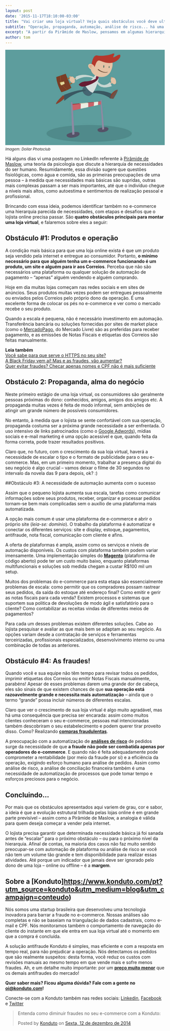 ```yaml
---
layout: post		
date: '2015-11-17T18:10:00-03:00'
title: "Vai criar uma loja virtual? Veja quais obstáculos você deve ultrapassar"		
subtitle: "Operação, propaganda, automação, análise de risco... há uma sequência a ser seguida - não obrigatória, mas recomendável"
excerpt: "A partir da Pirâmide de Maslow, pensamos em algumas hierarquias que o lojista deve escalar enquanto atua em sua loja online"		
author: tom		
---
```

![5dicas](/images/151117-obstaculos-ecommerce.jpg)
<small>*Imagem: Dollar Photoclub*</small>

Há alguns dias vi uma postagem no LinkedIn referente à [Pirâmide de Maslow](http://pt.wikipedia.org/wiki/Hierarquia_de_necessidades_de_Maslow), uma teoria da psicologia que discute a hierarquia de necessidades do ser humano. Resumidamente, essa divisão sugere que questões fisiológicas, como água e comida, são as primeiras preocupações de uma pessoa – à medida que necessidades mais básicas são supridas, outras mais complexas passam a ser mais importantes, até que o indivíduo chegue a níveis mais altos, como autoestima e sentimentos de realização pessoal e profissional.

Brincando com essa ideia, podemos identificar também no e-commerce uma hierarquia parecida de necessidades, com etapas e desafios que o lojista online precisa passar. São **quatro obstáculos principais para montar uma loja virtual**, e falaremos sobre eles a seguir: 

## Obstáculo #1: Produtos e operação 

A condição mais básica para que uma loja online exista é que um produto seja vendido pela internet e entregue ao consumidor. Portanto, **o mínimo necessário para que alguém tenha um e-commerce funcionando é um produto, um site e alguém para ir aos Correios**. Perceba que não são necessários uma plataforma ou qualquer solução de automação de pagamento – “apenas” alguém vendendo e alguém comprando. 

Hoje em dia muitas lojas começam nas redes sociais e em sites de anúncios. Seus produtos muitas vezes podem ser entregues pessoalmente ou enviados pelos Correios pelo próprio dono da operação. É uma excelente forma de colocar os pés no e-commerce e ver como o mercado recebe o seu produto.

Quando a escala é pequena, não é necessário investimento em automação. Transferência bancária ou soluções fornecidas por sites de market place (como o [MercadoPago](https://www.mercadopago.com.br/summary), do Mercado Livre) são as preferidas para receber pagamento, e as emissões de Notas Fiscais e etiquetas dos Correios são feitas manualmente.

**Leia também**  
[Você sabe para que serve o HTTPS no seu site?](http://blog.konduto.com/pt/2015/11/para-que-serve-o-https-no-seu-ecommerce/?utm_source=konduto&utm_medium=blog&utm_campaign=conteudo)  
[A Black Friday vem aí! Mas e as fraudes, vão aumentar?](http://blog.konduto.com/pt/2015/10/black-friday-fraudes-aumentam/?utm_source=konduto&utm_medium=blog&utm_campaign=conteudo)  
[Quer evitar fraudes? Checar apenas nomes e CPF não é mais suficiente](http://blog.konduto.com/pt/2014/10/porque-checar-apenas-nome-e-cpf-ja-nao-e-suficiente-na-analise-manual/?utm_source=konduto&utm_medium=blog&utm_campaign=conteudo)

## Obstáculo 2: Propaganda, alma do negócio
Neste primeiro estágio de uma loja virtual, os consumidores são geralmente pessoas próximas do dono: conhecidos, amigos, amigos dos amigos etc. A propaganda muitas vezes é feita de modo informal, sem ambições de atingir um grande número de possíveis consumidores. 

No entanto, à medida que o lojista se sente confortável com sua operação, propaganda costuma ser a próxima grande necessidade a ser enfrentada. O uso intensivo de links patrocinados (como o [Google Adwords](https://www.youtube.com/playlist?list=PLy_hwNwzI2h7Xq81wRJBdm5fO348LDyNM)), mídias sociais e e-mail marketing é uma opção acessível e que, quando feita da forma correta, pode trazer resultados positivos. 

Claro que, no futuro, com o crescimento da sua loja virtual, haverá a necessidade de escalar o tipo e o formato de publicidade para o seu e-commerce. Mas, em um primeiro momento, trabalhar a presença digital do seu negócio é algo crucial – vamos deixar o filme de 30 segundos no intervalo da novela das 9 para depois, ok? :) 

##Obstáculo #3: A necessidade de automação aumenta com o sucesso

Assim que o pequeno lojista aumenta sua escala, tarefas como comunicar informações sobre seus produtos, receber, organizar e processar pedidos tornam-se bem mais complicadas sem o auxílio de uma plataforma mais automatizada. 

A opção mais comum é usar uma plataforma de e-commerce e abrir o próprio site (<i>leia-se: domínio</i>). O trabalho da plataforma é automatizar e conectar os diferentes serviços: site e display, estoque, pagamentos, antifraude, nota fiscal, comunicação com cliente e afins.

A oferta de plataformas é ampla, assim como os serviços e níveis de automação disponíveis. Os custos com plataforma também podem variar imensamente. Uma implementação simples do **[Magento](http://magento.com/)** (plataforma de código aberto) pode ter um custo muito baixo, enquanto plataformas multifuncionais e soluções sob medida chegam a custar R$100 mil um setup. 

Muitos dos problemas do e-commerce para esta etapa são essencialmente problemas de escala: como permitir que os compradores possam rastrear seus pedidos, da saída do estoque até endereço final? Como emitir e gerir as notas fiscais para cada venda? Existem processos e sistemas que suportem sua politica de devoluções de modo ágil e satisfatório para o cliente? Como contabilizar as receitas vindas de diferentes meios de pagamentos? 

Para cada um desses problemas existem diferentes soluções. Cabe ao lojista pesquisar e avaliar as que mais bem se adaptam ao seu negócio. As opções variam desde a contratação de serviços e ferramentas terceirizadas, profissionais especializados, desenvolvimento interno ou uma combinação de todas as anteriores.

## Obstáculo #4: As fraudes! 

Quando você e sua equipe não têm tempo para revisar todos os pedidos, imprimir etiquetas dos Correios ou emitir Notas Fiscais manualmente, parabéns! Apesar de esses problemas darem uma grande dor de cabeça, eles são sinais de que existem chances de que **sua operação está razoavelmente grande e necessita mais automatização** – ainda que o termo “grande” possa incluir números de diferentes escalas.

Claro que ver o crescimento de sua loja virtual é algo muito agradável, mas há uma consequência que precisa ser encarada: assim como muitos clientes conheceram o seu e-commerce, pessoas mal intencionadas também descobriram o seu estabelecimento e podem querer tirar proveito disso. Como? Realizando **[compras fraudulentas](http://blog.konduto.com/pt/2015/10/fast-food-de-fraude-no-ecommerce/?utm_source=konduto&utm_medium=blog&utm_campaign=conteudo)**. 

A preocupação com a automatização de **[análises de risco](http://blog.konduto.com/pt/2014/11/5-indicadores-para-quem-faz-analise-de-risco-no-e-commerce?utm_source=konduto&utm_medium=blog&utm_campaign=conteudo)** de pedidos surge da necessidade de que **a fraude não pode ser combatida apenas por operadores do e-commerce**. E quando não é feita adequadamente pode comprometer a rentabilidade (por meio da fraude por si) e a eficiência da operação, exigindo esforço humano para análise de pedidos. Assim como análise de risco, a análise de conciliação financeira também é uma necessidade de automatização de processos que pode tomar tempo e esforços preciosos para o negócio.

##  Concluindo...

Por mais que os obstáculos apresentados aqui variem de grau, cor e sabor, a ideia é que a evolução estrutural trilhada pelas lojas online é em grande parte previsível – assim como a Pirâmide de Maslow, a analogia é válida para quem deseja começar a vender pela internet. 

O lojista precisa garantir que determinada necessidade básica já foi sanada antes de “escalar” para o próximo obstáculo – ou para o próximo nível da hierarquia. Afinal de contas, na maioria dos casos não faz muito sentido preocupar-se com automação de plataforma ou análise de risco se você não tem um volume tão grande e tem disponibilidade para realizar essas atividades. Até porque um indicador que jamais deve ser ignorado pelo dono de uma loja – online ou offline – é a **margem**. 

## Sobre a [Konduto]https://www.konduto.com/pt?utm_source=konduto&utm_medium=blog&utm_campaign=conteudo)
		
Nós somos uma startup brasileira que desenvolveu uma tecnologia inovadora para barrar a fraude no e-commerce. Nossas análises são completas e não se baseiam na triangulação de dados cadastrais, como e-mail e CPF. Nós monitoramos também o comportamento de navegação do cliente do instante em que ele entra em sua loja virtual até o momento em que a compra é concluída. 

A solução antifraude Konduto é simples, mas eficiente e com a resposta em tempo real, para não prejudicar a operação. Nós detectamos os pedidos que são realmente suspeitos: desta forma, você reduz os custos com revisões manuais ao mesmo tempo em que vende mais e sofre menos fraudes. Ah, e um detalhe muito importante: por um **[preço muito menor](https://www.konduto.com/pt/pricing)** que os demais antifraudes do mercado! 		

**Quer saber mais? Ficou alguma dúvida? Fale com a gente no [oi@konduto.com](mailto:oi@konduto.com)!**	

Conecte-se com a Konduto também nas redes sociais: [Linkedin](https://www.linkedin.com/company/konduto), [Facebook](https://www.facebook.com/konduto) e [Twitter](https://twitter.com/KondutoBR)  

<div id="fb-root"></div><script>(function(d, s, id) {  var js, fjs = d.getElementsByTagName(s)[0];  if (d.getElementById(id)) return;  js = d.createElement(s); js.id = id;  js.src = "//connect.facebook.net/pt_BR/sdk.js#xfbml=1&version=v2.3";  fjs.parentNode.insertBefore(js, fjs);}(document, 'script', 'facebook-jssdk'));</script><div class="fb-post" data-href="https://www.facebook.com/konduto/videos/613187352119217/" data-width="650"><div class="fb-xfbml-parse-ignore"><blockquote cite="https://www.facebook.com/konduto/videos/613187352119217/"><p>Entenda como diminuir fraudes no seu e-commerce com a Konduto:</p>Posted by <a href="https://www.facebook.com/konduto/">Konduto</a> on&nbsp;<a href="https://www.facebook.com/konduto/videos/613187352119217/">Sexta, 12 de dezembro de 2014</a></blockquote></div></div>
